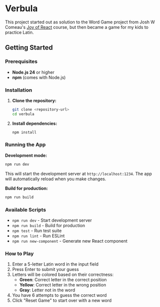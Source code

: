# Verbula

This project started out as solution to the Word Game project from Josh W Comeau's [Joy of React](https://courses.joshwcomeau.com/joy-of-react) course, but then became a game for my kids to practice Latin.

## Getting Started

### Prerequisites

- **Node.js 24** or higher
- **npm** (comes with Node.js)

### Installation

1. **Clone the repository:**
   ```bash
   git clone <repository-url>
   cd verbula
   ```

2. **Install dependencies:**
   ```bash
   npm install
   ```

### Running the App

**Development mode:**
```bash
npm run dev
```
This will start the development server at `http://localhost:1234`. The app will automatically reload when you make changes.

**Build for production:**
```bash
npm run build
```

### Available Scripts

- `npm run dev` - Start development server
- `npm run build` - Build for production
- `npm test` - Run test suite
- `npm run lint` - Run ESLint
- `npm run new-component` - Generate new React component

### How to Play

1. Enter a 5-letter Latin word in the input field
2. Press Enter to submit your guess
3. Letters will be colored based on their correctness:
   - **Green**: Correct letter in the correct position
   - **Yellow**: Correct letter in the wrong position
   - **Gray**: Letter not in the word
4. You have 6 attempts to guess the correct word
5. Click "Reset Game" to start over with a new word
